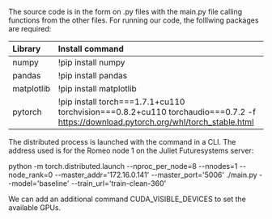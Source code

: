 The source code is in the form on .py files with the main.py file calling functions from the other files. For running our code, the folllwing packages are required:

| Library    | Install command                                                                                                                     |
| :----------|:------------------------------------------------------------------------------------------------------------------------------------|
| numpy      | !pip install numpy                                                                                                                  |
| pandas     | !pip install pandas                                                                                                                 |
| matplotlib | !pip install matplotlib                                                                                                             |
| pytorch    | !pip install torch===1.7.1+cu110 torchvision===0.8.2+cu110 torchaudio===0.7.2 -f https://download.pytorch.org/whl/torch_stable.html |

The distributed process is launched with the command in a CLI. The address used is for the Romeo node 1 on the Juliet Futuresystems server:

python -m torch.distributed.launch --nproc_per_node=8 --nnodes=1 --node_rank=0 --master_addr='172.16.0.141' --master_port='5006' ./main.py --model='baseline' --train_url='train-clean-360'

We can add an additional command CUDA_VISIBLE_DEVICES to set the available GPUs.

